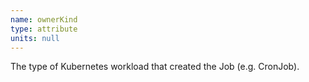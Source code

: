 ```yaml
---
name: ownerKind
type: attribute
units: null
---
```


The type of Kubernetes workload that created the Job (e.g. CronJob).
